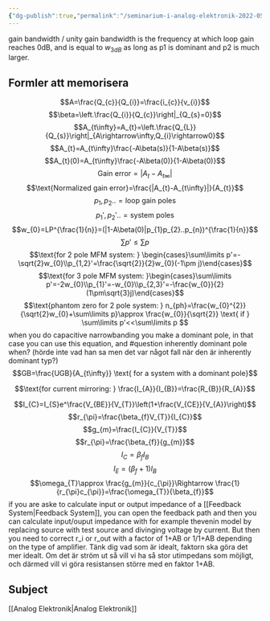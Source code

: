 ```yaml
---
{"dg-publish":true,"permalink":"/seminarium-i-analog-elektronik-2022-05-25/","tags":["seminarium","analogelektronik"]}
---
```



gain bandwidth / unity gain bandwidth is the frequency at which loop gain reaches 0dB, and is equal to $w_{3dB}$ as long as p1 is dominant and p2 is much larger.


## Formler att memorisera

$$A=\frac{Q_{c}}{Q_{i}}=\frac{i_{c}}{v_{i}}$$
$$\beta=\left.\frac{Q_{i}}{Q_{c}}\right|_{Q_{s}=0}$$
$$A_{t\infty}=A_{t}=\left.\frac{Q_{L}}{Q_{s}}\right|_{A\rightarrow\infty,Q_{i}\rightarrow0}$$
$$A_{t}=A_{t\infty}\frac{-A\beta(s)}{1-A\beta(s)}$$
$$A_{t}(0)=A_{t\infty}\frac{-A\beta(0)}{1-A\beta(0)}$$
$$\text{Gain error}=|A_{t}-A_{t\infty}|$$
$$\text{Normalized gain error}=\frac{|A_{t}-A_{t\infty}|}{A_{t}}$$
$$p_{1},p_{2}.. = \text{loop gain poles}$$
$$p_{1}',p_{2}'..=\text{system poles}$$
$$w_{0}=LP^{\frac{1}{n}}=(|1-A\beta(0)|p_{1}p_{2}..p_{n})^{\frac{1}{n}}$$
$$\sum\limits p' \leq \sum\limits p$$
$$\text{for 2 pole MFM system: } \begin{cases}\sum\limits p'=-\sqrt{2}w_{0}\\p_{1,2}'=\frac{\sqrt{2}}{2}w_{0}(-1\pm j)\end{cases}$$
$$\text{for 3 pole MFM system: }\begin{cases}\sum\limits p'=-2w_{0}\\p_{1}'=-w_{0}\\p_{2,3}'=-\frac{w_{0}}{2}(1\pm\sqrt{3}j)\end{cases}$$
$$\text{phantom zero for 2 pole system: } n_{ph}=\frac{w_{0}^{2}}{\sqrt{2}w_{0}+\sum\limits p}\approx \frac{w_{0}}{\sqrt{2}} \text{ if } \sum\limits p'<<\sum\limits p $$
when you do capacitive narrowbanding you make a dominant pole, in that case you can use this equation, and #question inherently dominant pole when? (hörde inte vad han sa men det var något fall när den är inherently dominant typ?)
$$GB=\frac{UGB}{A_{t\infty}} \text{ for a system with a dominant pole}$$

$$\text{for current mirroring: } \frac{I_{A}}{I_{B}}=\frac{R_{B}}{R_{A}}$$

$$I_{C}=I_{S}e^\frac{V_{BE}}{V_{T}}\left(1+\frac{V_{CE}}{V_{A}}\right)$$
$$r_{\pi}=\frac{\beta_{f}V_{T}}{I_{C}}$$
$$g_{m}=\frac{I_{C}}{V_{T}}$$
$$r_{\pi}=\frac{\beta_{f}}{g_{m}}$$
$$I_{C}=\beta_{f}I_{B}$$
$$I_{E}=(\beta_{f}+1)I_{B}$$
$$\omega_{T}\approx \frac{g_{m}}{c_{\pi}}\Rightarrow \frac{1}{r_{\pi}c_{\pi}}=\frac{\omega_{T}}{\beta_{f}}$$
if you are aske to calculate input or output impedance of a [[Feedback System\|Feedback System]], you can open the feedback path and then you can calculate input/ouput impedance with for example thevenin model by replacing source with test source and divinging voltage by current. But then you need to correct r_i or r_out with a factor of 1+AB or 1/1+AB depending on the type of amplifier. Tänk dig vad som är idealt, faktorn ska göra det mer idealt. Om det är ström ut så vill vi ha så stor utimpedans som möjligt, och därmed vill vi göra resistansen större med en faktor 1+AB.


## Subject
[[Analog Elektronik\|Analog Elektronik]]
